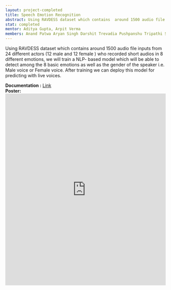 ```yaml
---
layout: project-completed
title: Speech Emotion Recognition
abstract: Using RAVDESS dataset which contains  around 1500 audio file inputs from 24 different actors (12 male and 12 female ) who recorded short audios in 8 different emotions, we will train a NLP- based model which will be able to detect among the 8 basic emotions as well as the gender of the speaker i.e. Male voice or Female voice.  After training we can deploy this model for predicting with live voices.
stat: completed
mentor: Aditya Gupta, Arpit Verma
members: Anand Patwa Aryan Singh Darshit Trevadia Pushpanshu Tripathi Shreyasi Mandal Parth Govil Aakarshika Singh Aarjav Jain Rajat Singh Saaransh Agarwal Sarthak Kohli Samudh BG Dheeraj Agarwal Viplav Patel Mirge Saurabh Arun Samriddhi Gupta Varun Singh Nitesh Pandey Rashmi GR Anmol Agarwal Srajan Jain Rishabh Mukati Pranav Singh Sarah Kapoor Sahil Bansal Gaurav Kumar Tarun Agarwal Ankit Yadav Harsh Patel Gulshan Kumar Aakash Kumar Bhoi Aryan Agarwal
---
```

Using RAVDESS dataset which contains  around 1500 audio file inputs from 24 different actors (12 male and 12 female ) who recorded short audios in 8 different emotions, we will train a NLP- based model which will be able to detect among the 8 basic emotions as well as the gender of the speaker i.e. Male voice or Female voice.  After training we can deploy this model for predicting with live voices.<br>

**Documentation :** <a href="https://drive.google.com/file/d/1ZCdvIAxpSDWxYIj4Nytal9SstZU5m3az/view?usp=sharing" target="_blank">Link</a><br>
**Poster:** <iframe src="https://drive.google.com/file/d/1PsmzCaxg3v899fhk8vF_oC2yWWS900V7/preview?usp=sharing" style="width:100%; height:600px;" frameborder="0"></iframe>
